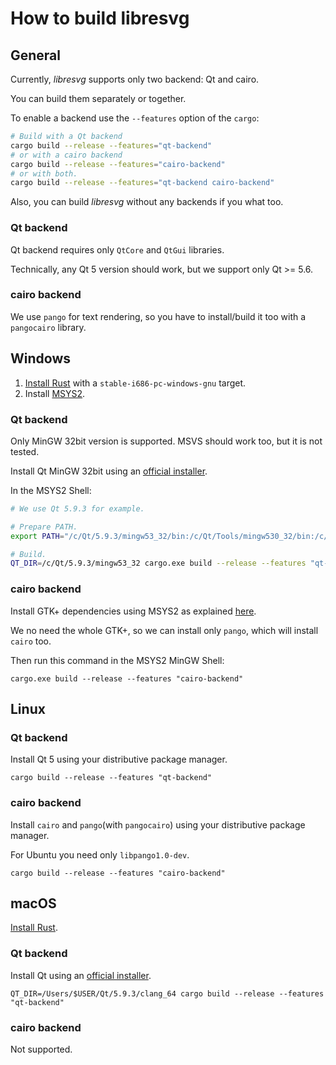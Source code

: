 # How to build libresvg

## General

Currently, *libresvg* supports only two backend: Qt and cairo.

You can build them separately or together.

To enable a backend use the `--features` option of the `cargo`:
```bash
# Build with a Qt backend
cargo build --release --features="qt-backend"
# or with a cairo backend
cargo build --release --features="cairo-backend"
# or with both.
cargo build --release --features="qt-backend cairo-backend"
```

Also, you can build *libresvg* without any backends if you what too.

### Qt backend

Qt backend requires only `QtCore` and `QtGui` libraries.

Technically, any Qt 5 version should work, but we support only Qt >= 5.6.

### cairo backend

We use `pango` for text rendering, so you have to install/build it too
with a `pangocairo` library.

## Windows

1. [Install Rust](https://www.rust-lang.org/en-US/install.html) with a
`stable-i686-pc-windows-gnu` target.
1. Install [MSYS2](http://www.msys2.org/).

### Qt backend

Only MinGW 32bit version is supported. MSVS should work too, but it is not tested.

Install Qt MinGW 32bit using an
[official installer](http://download.qt.io/official_releases/online_installers/qt-unified-windows-x86-online.exe).

In the MSYS2 Shell:
```bash
# We use Qt 5.9.3 for example.

# Prepare PATH.
export PATH="/c/Qt/5.9.3/mingw53_32/bin:/c/Qt/Tools/mingw530_32/bin:/c/Users/$USER/.cargo/bin:$PATH"

# Build.
QT_DIR=/c/Qt/5.9.3/mingw53_32 cargo.exe build --release --features "qt-backend"
```

### cairo backend

Install GTK+ dependencies using MSYS2 as explained
[here](http://gtk-rs.org/docs/requirements.html#windows).

We no need the whole GTK+, so we can install only `pango`, which will install
`cairo` too.

Then run this command in the MSYS2 MinGW Shell:
```
cargo.exe build --release --features "cairo-backend"
```

## Linux

### Qt backend

Install Qt 5 using your distributive package manager.

```
cargo build --release --features "qt-backend"
```

### cairo backend

Install `cairo` and `pango`(with `pangocairo`) using your distributive package manager.

For Ubuntu you need only `libpango1.0-dev`.

```
cargo build --release --features "cairo-backend"
```

## macOS

[Install Rust](https://www.rust-lang.org/en-US/install.html).

### Qt backend

Install Qt using an
[official installer](http://download.qt.io/official_releases/online_installers/qt-unified-mac-x64-online.dmg).

```
QT_DIR=/Users/$USER/Qt/5.9.3/clang_64 cargo build --release --features "qt-backend"
```

### cairo backend

Not supported.
